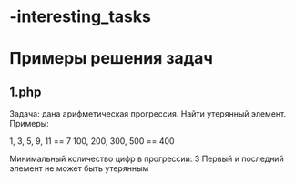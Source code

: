# -interesting_tasks
Примеры решения задач
============

## 1.php

Задача: дана арифметическая прогрессия. Найти утерянный элемент.
Примеры: 

1, 3, 5, 9, 11  ==  7
100, 200, 300, 500  ==  400

Минимальный количество цифр в прогрессии: 3
Первый и последний элемент не может быть утерянным
